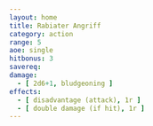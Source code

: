 ```yaml
---
layout: home
title: Rabiater Angriff
category: action
range: 5
aoe: single
hitbonus: 3
savereq: 
damage:
  - [ 2d6+1, bludgeoning ]
effects:
  - [ disadvantage (attack), 1r ]
  - [ double damage (if hit), 1r ]
---
```

